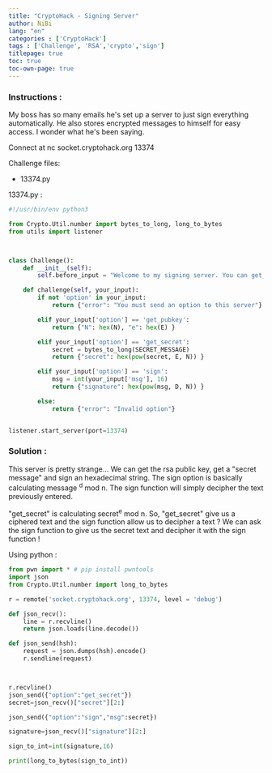 ```yaml
---
title: "CryptoHack - Signing Server"
author: NiBi
lang: "en"
categories : ['CryptoHack']
tags : ['Challenge', 'RSA','crypto','sign']
titlepage: true
toc: true
toc-own-page: true
---
```


### Instructions : 

My boss has so many emails he's set up a server to just sign everything automatically. He also stores encrypted messages to himself for easy access. I wonder what he's been saying.

Connect at nc socket.cryptohack.org 13374

Challenge files:
  - 13374.py


13374.py : 

```python
#!/usr/bin/env python3

from Crypto.Util.number import bytes_to_long, long_to_bytes
from utils import listener



class Challenge():
    def __init__(self):
        self.before_input = "Welcome to my signing server. You can get_pubkey, get_secret, or sign.\n"

    def challenge(self, your_input):
        if not 'option' in your_input:
            return {"error": "You must send an option to this server"}

        elif your_input['option'] == 'get_pubkey':
            return {"N": hex(N), "e": hex(E) }

        elif your_input['option'] == 'get_secret':
            secret = bytes_to_long(SECRET_MESSAGE)
            return {"secret": hex(pow(secret, E, N)) }

        elif your_input['option'] == 'sign':
            msg = int(your_input['msg'], 16)
            return {"signature": hex(pow(msg, D, N)) }

        else:
            return {"error": "Invalid option"}


listener.start_server(port=13374)
```

### Solution : 

This server is pretty strange... We can get the rsa public key, get a "secret message" and sign an hexadecimal string. The sign option is basically calculating message <sup>d</sup> mod n. The sign function will simply decipher the text previously entered.

"get_secret" is calculating secret<sup>e</sup> mod n. So, "get_secret" give us a ciphered text and the sign function allow us to decipher a text ? We can ask the sign function to give us the secret text and decipher it with the sign function !

Using python : 

```python
from pwn import * # pip install pwntools
import json
from Crypto.Util.number import long_to_bytes

r = remote('socket.cryptohack.org', 13374, level = 'debug')

def json_recv():
    line = r.recvline()
    return json.loads(line.decode())

def json_send(hsh):
    request = json.dumps(hsh).encode()
    r.sendline(request)



r.recvline()
json_send({"option":"get_secret"})
secret=json_recv()["secret"][2:]

json_send({"option":"sign","msg":secret})

signature=json_recv()["signature"][2:]

sign_to_int=int(signature,16)

print(long_to_bytes(sign_to_int))
```
